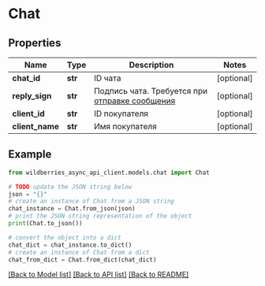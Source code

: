 # Chat


## Properties

Name | Type | Description | Notes
------------ | ------------- | ------------- | -------------
**chat_id** | **str** | ID чата | [optional] 
**reply_sign** | **str** | Подпись чата. Требуется при [отправке сообщения](./#/paths/~1api~1v1~1seller~1message/post)  | [optional] 
**client_id** | **str** | ID покупателя | [optional] 
**client_name** | **str** | Имя покупателя | [optional] 

## Example

```python
from wildberries_async_api_client.models.chat import Chat

# TODO update the JSON string below
json = "{}"
# create an instance of Chat from a JSON string
chat_instance = Chat.from_json(json)
# print the JSON string representation of the object
print(Chat.to_json())

# convert the object into a dict
chat_dict = chat_instance.to_dict()
# create an instance of Chat from a dict
chat_from_dict = Chat.from_dict(chat_dict)
```
[[Back to Model list]](../README.md#documentation-for-models) [[Back to API list]](../README.md#documentation-for-api-endpoints) [[Back to README]](../README.md)


